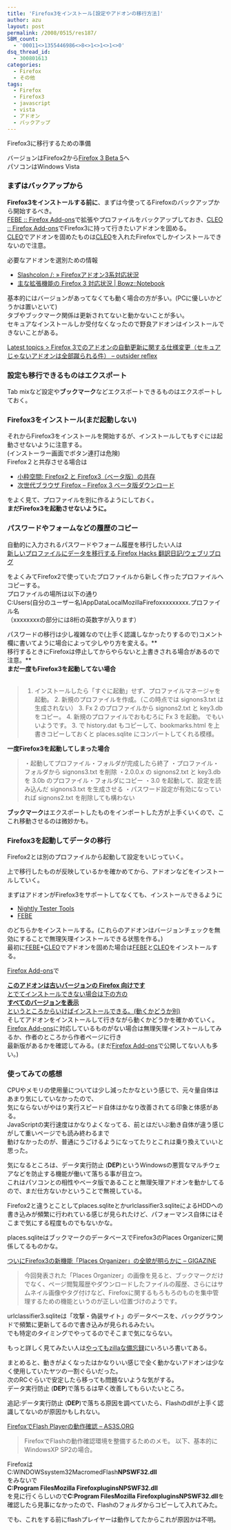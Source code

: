 ```yaml
---
title: 'Firefox3をインストール[設定やアドオンの移行方法]'
author: azu
layout: post
permalink: /2008/0515/res187/
SBM_count:
  - '00011<>1355446986<>8<>1<>1<>1<>0'
dsq_thread_id:
  - 300801613
categories:
  - Firefox
  - その他
tags:
  - Firefox
  - Firefox3
  - javascript
  - vista
  - アドオン
  - バックアップ
---
```

Firefox3に移行するための準備

バージョンはFirefox2から[Firefox 3 Beta 5][1]へ  
パソコンはWindows Vista

### <span style="color: #000000; font-size: medium;">まずはバックアップから</span>

**Firefox3をインストールする前に**、まずは今使ってるFirefoxのバックアップから開始するべき。  
[FEBE :: Firefox Add-ons][2]で拡張やプロファイルをバックアップしておき、[CLEO :: Firefox Add-ons][3]でFirefox3に持って行きたいアドオンを固める。  
[CLEO][3]でアドオンを固めたものは[CLEO][3]を入れたFirefoxでしかインストールできないので注意。

必要なアドオンを選別ための情報

*   [Slashcolon /: » Firefoxアドオン3系対応状況][4]
*   [主な拡張機能の Firefox 3 対応状況 | Bowz::Notebook][5]

基本的にはバージョンがあってなくても動く場合の方が多い。(PCに優しいかどうかは置いといて)  
タブやブックマーク関係は更新されてないと動かないことが多い。  
セキュアなインストールしか受付なくなったので野良アドオンはインストールできないことがある。

[Latest topics > Firefox 3でのアドオンの自動更新に関する仕様変更（セキュアじゃないアドオンは全部蹴られる件） &#8211; outsider reflex][6]

### 設定も移行できるものはエクスポート

Tab mixなど設定や**ブックマーク**などエクスポートできるものはエクスポートしておく。

### <span style="font-size: medium;">Firefox3をインストール(まだ起動しない)</span>

それからFirefox3をインストールを開始するが、インストールしてもすぐには起動させないように注意する。  
(インストーラー画面でボタン連打は危険)  
Firefox２と共存させる場合は

*   [小粋空間: Firefox2 と Firefox3（ベータ版）の共存][7]
*   [次世代ブラウザ Firefox &#8211; Firefox 3 ベータ版ダウンロード][1]

をよく見て、プロファイルを別に作るようにしておく。  
**まだFirefox3を起動させないように。**

### <span style="font-size: medium;">パスワードやフォームなどの履歴のコピー</span>

自動的に入力されるパスワードやフォーム履歴を移行したい人は  
[新しいプロファイルにデータを移行する Firefox Hacks 翻訳日記/ウェブリブログ][8]

をよくみてFirefox2で使っていたプロファイルから新しく作ったプロファイルへコピーする。  
プロファイルの場所は以下の通り  
C:Users(自分のユーザー名)AppDataLocalMozillaFirefoxxxxxxxxx.プロファイル名  
（xxxxxxxxの部分には8桁の英数字が入ります）  
[][9]

パスワードの移行は少し複雑なので(上手く認識しなかったりするので)コメント欄に書いてように場合によって少しやり方を変える。**  
移行するときにFirefoxは停止してからやらないと上書きされる場合があるので注意。**  
**まだ一度もFirefox3を起動してない場合**  
[  
][8]

> 1. インストールしたら「すぐに起動」せず、プロファイルマネージャを起動。 2. 新規のプロファイルを作成。（この時点では signons3.txt は生成されない） 3. Fx 2 のプロファイルから signons2.txt と key3.db をコピー。 4. 新規のプロファイルでおもむろに Fx 3 を起動。 でもいいようです。 3. で history.dat もコピーして、bookmarks.html を上書きコピーしておくと places.sqlite にコンバートしてくれる模様。

**一度Firefox3を起動してしまった場合**  
[][8]

> ・起動してプロファイル・フォルダが完成したら終了 ・プロファイル・フォルダから signons3.txt を削除 ・2.0.0.x の signons2.txt と key3.db を 3.0b のプロファイル・フォルダにコピー ・3.0 を起動して、設定を読み込んだ signons3.txt を生成させる ・パスワード設定が有効になっていれば signons2.txt を削除しても構わない
> 
> <p style="text-align: left;">
>   </blockquote> <p>
>     <strong>ブックマーク</strong>はエクスポートしたものをインポートした方が上手くいくので、ここれ移動させるのは微妙かも。
>   </p>
>   
>   <h3>
>     <span style="font-size: medium;">Firefox3を起動してデータの移行</span>
>   </h3>
>   
>   <p>
>     Firefox2とは別のプロファイルから起動して設定をいじっていく。
>   </p>
>   
>   <p>
>     上で移行したものが反映しているかを確かめてから、アドオンなどをインストールしていく。
>   </p>
>   
>   <p>
>     まずはアドオンがFirefox3をサポートしてなくても、インストールできるように
>   </p>
>   
>   <ul>
>     <li>
>       <a href="https://addons.mozilla.org/ja/firefox/addon/6543">Nightly Tester Tools</a>
>     </li>
>     <li>
>       <a href="https://addons.mozilla.org/ja/firefox/addon/2109">FEBE</a>
>     </li>
>   </ul>
>   
>   <p>
>     のどちらかをインストールする。(これらのアドオンはバージョンチェックを無効にすることで無理矢理インストールできる状態を作る。)<br /> 最初に<a href="https://addons.mozilla.org/ja/firefox/addon/2109">FEBE</a>+<a href="https://addons.mozilla.org/ja/firefox/addon/2942">CLEO</a>でアドオンを固めた場合は<a href="https://addons.mozilla.org/ja/firefox/addon/2109">FEBE</a>と<a href="https://addons.mozilla.org/ja/firefox/addon/2942">CLEO</a>をインストールする。
>   </p>
>   
>   <p>
>     <a href="https://addons.mozilla.org/ja/firefox/">Firefox Add-ons</a>で
>   </p>
>   
>   <p>
>     <span style="text-decoration: underline;"><strong>このアドオンは古いバージョンの Firefox 向けです</strong><br /> とでてインストールできない場合は下の方の</span><br /> <span style="text-decoration: underline;"><strong><span class="view">すべてのバージョンを表示</span></strong><br /> というところからいけばインストールできる。(動くかどうか別)</span><br /> そしてアドオンをインストールして行きながら動くかどうかを確かめていく。<br /> <a href="https://addons.mozilla.org/ja/firefox/">Firefox Add-ons</a>に対応しているものがない場合は無理矢理インストールしてみるか、作者のところから作者ページに行き<br /> 最新版があるかを確認してみる。(まだ<a href="https://addons.mozilla.org/ja/firefox/">Firefox Add-ons</a>で公開してない人も多い。)
>   </p>
>   
>   <h3>
>     <span style="font-size: medium;">使ってみての感想</span>
>   </h3>
>   
>   <p>
>     CPUやメモリの使用量については少し減ったかなという感じで、元々量自体はあまり気にしていなかったので、<br /> 気にならないがやはり実行スピード自体はかなり改善されてる印象と体感がある。<br /> JavaScriptの実行速度はかなりよくなってる、前とはだいぶ動き自体が違う感じがして重いページでも読み終わるまで<br /> 動けなかったのが、普通にうごけるようになってたりとこれは乗り換えていいと思った。
>   </p>
>   
>   <p>
>     気になるところは、データ実行防止 (<strong>DEP</strong>)というWindowsの悪質なマルチウェアなどを防止する機能が働いて落ちる事が目立つ。<br /> これはパソコンとの相性やベータ版であることと無理矢理アドオンを動かしてるので、まだ仕方ないかということで無視している。
>   </p>
>   
>   <p>
>     Firefox2と違うとことしてplaces.sqliteとかurlclassifier3.sqliteによるHDDへの書き込みが頻繁に行われている感じが見られたけど、パフォーマンス自体にはそこまで気にする程度ものでもないかな。
>   </p>
>   
>   <p>
>     places.sqliteはブックマークのデータベースでFirefox3のPlaces Organizerに関係してるものかな。
>   </p>
>   
>   <p>
>     <a href="http://gigazine.net/index.php?/news/comments/20070913_firefox3_places/">ついにFirefox3の新機能「Places Organizer」の全貌が明らかに &#8211; GIGAZINE</a>
>   </p>
>   
>   <blockquote>
>     <p>
>       今回発表された「Places Organizer」の画像を見ると、ブックマークだけでなく、ページ閲覧履歴やダウンロードしたファイルの履歴、さらにはサムネイル画像やタグ付けなど、Firefoxに関するもろもろのものを集中管理するための機能というのが正しい位置づけのようです。
>     </p>
>   </blockquote>
>   
>   <p>
>     urlclassifier3.sqliteは「攻撃・偽装サイト」のデータベースを、バックグラウンドで頻繁に更新してるので書き込みが見られるみたい。<br /> でも特定のタイミングでやってるのでそこまで気にならない。
>   </p>
>   
>   <p>
>     もっと詳しく見てみたい人は<a href="http://homepage.mac.com/project_h2/note_class/note_040308a.html">やってもzillaな備忘録</a>にいろいろ書いてある。
>   </p>
>   
>   <p>
>     まとめると、動きがよくなったはかなりいい感じで全く動かないアドオンは少なく使用していたヤツの一割ぐらいだった。<br /> 次のRCぐらいで安定したら移っても問題ないような気がする。<br /> データ実行防止 (<strong>DEP</strong>)で落ちるは早く改善してもらいたいところ。
>   </p>
>   
>   <p>
>     <span id="trackbacks-link">追記:</span>データ実行防止 (<strong>DEP</strong>)で落ちる原因を調べていたら、Flashのdllが上手く認識してないのが原因かもしれない。
>   </p>
>   
>   <p>
>     <a href="http://as3s.org/archives/2007/10/firefoxflash-player.html">FirefoxでFlash Playerの動作確認 &#8211; AS3S.ORG</a>
>   </p>
>   
>   <blockquote>
>     <p>
>       FirefoxでFlashの動作確認環境を整備するためのメモ。 以下、基本的にWindowsXP SP2の場合。
>     </p>
>   </blockquote>
>   
>   <p>
>     Firefoxは<br /> C:WINDOWSsystem32MacromedFlash<strong>NPSWF32.dll</strong><strong><br /> </strong>をみないで<strong><br /> </strong><strong>C:Program FilesMozilla FirefoxpluginsNPSWF32.dll</strong><br /> を見に行くらしいので<strong>C:Program FilesMozilla FirefoxpluginsNPSWF32.dll</strong>を確認したら見事になかったので、Flashのフォルダからコピーして入れてみた。
>   </p>
>   
>   <p>
>     でも、これをする前にflashプレイヤーは動作してたからこれが原因かは不明。
>   </p>

 [1]: http://www.mozilla-japan.org/products/firefox/beta/
 [2]: https://addons.mozilla.org/ja/firefox/addon/2109
 [3]: https://addons.mozilla.org/ja/firefox/addon/2942
 [4]: http://slashcolon.com/wordpress/?page_id=138
 [5]: http://bowz.info/1351
 [6]: http://piro.sakura.ne.jp/latest/blosxom/mozilla/xul/2007-09-04_addon-security.htm
 [7]: http://www.koikikukan.com/archives/2008/04/14-000555.php
 [8]: http://firefoxhacks.at.webry.info/200801/article_1.html#trackback
 [9]: http://firefoxhacks.at.webry.info/200801/article_1.html